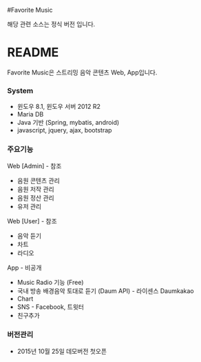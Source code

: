 #Favorite Music 

해당 관련 소스는 정식 버전 입니다.

# README #
Favorite Music은 스트리밍 음악 콘텐츠 Web, App입니다.

### System ###
* 윈도우 8.1, 윈도우 서버 2012 R2
* Maria DB
* Java 기반 (Spring, mybatis, android)
* javascript, jquery, ajax, bootstrap

### 주요기능 ###
Web [Admin] - 참조
* 음원 콘텐츠 관리
* 음원 저작 관리
* 음원 정산 관리
* 유저 관리

Web [User] - 참조
* 음악 듣기
* 차트
* 라디오

App - 비공개
* Music Radio 기능 (Free)
* 국내 방송 배경음악 토대로 듣기 (Daum API) - 라이센스 Daumkakao
* Chart 
* SNS - Facebook, 트윗터
* 친구추가

### 버전관리 ###
- 2015년 10월 25일 데모버전 첫오픈
